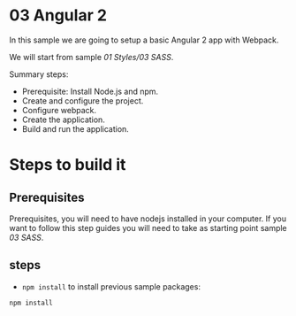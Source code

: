 # 03 Angular 2

In this sample we are going to setup a basic Angular 2 app with Webpack.

We will start from sample _01 Styles/03 SASS_.

Summary steps:
- Prerequisite: Install Node.js and npm.
- Create and configure the project.
- Configure webpack.
- Create the application.
- Build and run the application.

# Steps to build it

## Prerequisites

Prerequisites, you will need to have nodejs installed in your computer. If you want to follow this step guides you will need to take as starting point sample _03 SASS_.

## steps

- `npm install` to install previous sample packages:

```
npm install
```
